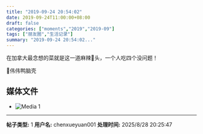 ```yaml
---
title: "2019-09-24 20:54:02"
date: 2019-09-24T11:00:00+08:00
draft: false
categories: ["moments","2019","2019-09"]
tags: ["朋友圈","生活记录"]
summary: "2019-09-24 20:54:02..."
---
```


在加拿大最念想的菜就是这一道麻辣🐰头，一个人吃四个没问题！

📍伟伟鸭脑壳

## 媒体文件

- ![Media 1](/Moments/photos/2019-09-24/201909242054020.jpg)

---

**帖子类型:** 1
**用户名:** chenxueyuan001
**处理时间:** 2025/8/28 20:25:47